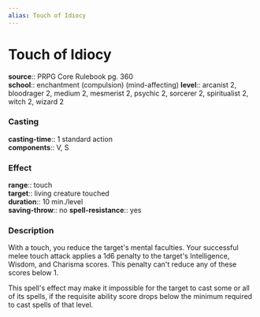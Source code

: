 ```yaml
---
alias: Touch of Idiocy
---
```


# Touch of Idiocy 

**source**:: PRPG Core Rulebook pg. 360  
**school**:: enchantment (compulsion) (mind-affecting)
**level**:: arcanist 2, bloodrager 2, medium 2, mesmerist 2, psychic 2, sorcerer 2, spiritualist 2, witch 2, wizard 2

### Casting 

**casting-time**:: 1 standard action  
**components**:: V, S

### Effect 

**range**:: touch  
**target**:: living creature touched  
**duration**:: 10 min./level  
**saving-throw**:: no
**spell-resistance**:: yes

### Description 

With a touch, you reduce the target's mental faculties. Your successful melee touch attack applies a 1d6 penalty to the target's Intelligence, Wisdom, and Charisma scores. This penalty can't reduce any of these scores below 1.  
  
This spell's effect may make it impossible for the target to cast some or all of its spells, if the requisite ability score drops below the minimum required to cast spells of that level.
